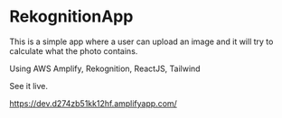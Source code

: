 # RekognitionApp
This is a simple app where a user can upload an image and it will try to calculate what the photo contains.

Using AWS Amplify, Rekognition, ReactJS, Tailwind

See it live.

https://dev.d274zb51kk12hf.amplifyapp.com/
